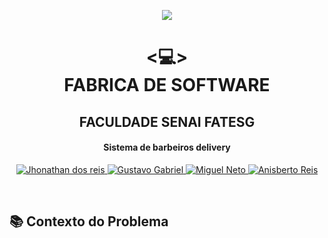 <p align="center">
  <img src="https://user-images.githubusercontent.com/46682639/118359989-1a6e7f80-b55c-11eb-91bb-64039b65ea8e.png" />
</p>

<h1 align="center">
  <💻️>
  <br>
FABRICA DE SOFTWARE
</h1>
    <h2 align="center">
    FACULDADE SENAI FATESG
    </h2>
<h4 align="center">
Sistema de barbeiros delivery
</h4>

<p align="center">
  <a href="https://github.com/jhonathandosreis">
    <img alt="Jhonathan dos reis" src="https://img.shields.io/badge/Jhonathan dos reis-F.S-blue">
  </a>
    <a href="https://github.com/Gustavo-404">
    <img alt="Gustavo Gabriel" src="https://img.shields.io/badge/Gustavo Gabriel-F.S-green">
  </a>
    <a href="https://github.com/MiguellNeto">
    <img alt="Miguel Neto" src="https://img.shields.io/badge/Miguel Neto-F.S-red">
  </a>
  <a href="https://github.com/anisberto">
    <img alt="Anisberto Reis" src="https://img.shields.io/badge/Anisberto Reis-F.S-orange">
  </a>
</p>
<br>

## 📚 Contexto do Problema

